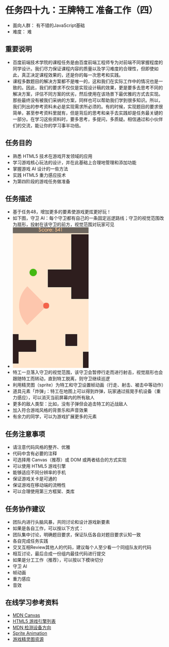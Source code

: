 # 任务四十九：王牌特工 准备工作（四）
* 面向人群：
有不错的JavaScript基础
* 难度：
难

## 重要说明
* 百度前端技术学院的课程任务是由百度前端工程师专为对前端不同掌握程度的同学设计。我们尽力保证课程内容的质量以及学习难度的合理性，但即使如此，真正决定课程效果的，还是你的每一次思考和实践。
* 课程多数题目的解决方案都不是唯一的，这和我们在实际工作中的情况也是一致的。因此，我们的要求不仅仅是实现设计稿的效果，更是要多去思考不同的解决方案，评估不同方案的优劣，然后使用在该场景下最优雅的方式去实现。那些最终没有被我们采纳的方案，同样也可以帮助我们学到很多知识。所以，我们列出的参考资料未必是实现需求所必须的。有的时候，实现题目的要求很简单，甚至参考资料里就有，但是背后的思考和亲手去实践却是任务最关键的一部分。在学习这些资料时，要多思考，多提问，多质疑。相信通过和小伙伴们的交流，能让你的学习事半功倍。

## 任务目的
* 熟悉 HTML5 技术在游戏开发领域的应用
* 学习游戏核心玩法的设计，并在此基础上合理地管理和添加功能
* 掌握游戏 AI 设计的一些方法
* 实践 HTML5 重力感应技术
* 为第四阶段的游戏任务做准备

## 任务描述
* 基于任务48，增加更多的要素使游戏更炫更好玩！
* 如下图，守卫 AI：每个守卫都有自己的一条固定巡逻路线；守卫的视觉范围改为扇形，投射在该守卫的前方，视觉范围对玩家可见
* ![下图](task_3_49_1.png)
* 特工一旦落入守卫的视觉范围，该守卫会暂停行走而进行射击，视觉扇形也会跟随特工而转动，直到特工脱离，则守卫继续巡逻
* 利用精灵图（sprite）为特工和守卫设置帧动画（行走、射击、被击中等动作）
* 道具元素「炸弹」：特工在地图上可以得到炸弹，玩家通过摇晃手机设备（重力感应），可以消灭当前屏幕内的所有敌人
* 更多的敌人类型：比如，没有子弹但会追击特工的近战敌人
* 加入符合游戏风格的背景乐和声音效果
* 有余力的同学，可以为游戏扩展更多的元素

## 任务注意事项
* 请注意代码风格的整齐、优雅
* 代码中含有必要的注释
* 可选择用 Canvas（推荐）或 DOM 或两者结合的方式实现
* 可以使用 HTML5 游戏引擎
* 能够适应不同分辨率的手机
* 保证游戏关卡是可通的
* 保证游戏在移动端的流畅性
* 可以合理使用第三方框架、类库

## 任务协作建议
* 团队内进行头脑风暴，共同讨论和设计游戏新要素
* 如果是各自工作，可以按以下方式：
* 团队集中讨论，明确题目要求，保证队伍各自对题目要求认知一致
* 各自完成任务实践
* 交叉互相Review其他人的代码，建议每个人至少看一个同组队友的代码
* 相互讨论，最后合成一份组内最佳代码进行提交
* 如果是分工工作（推荐），可以按以下模块切分
* 守卫 AI
* 帧动画
* 重力感应
* 音效

## 在线学习参考资料
* [MDN Canvas](https://developer.mozilla.org/zh-CN/docs/Web/API/Canvas_API)
* [HTML5 游戏引擎列表](https://html5gameengine.com/)
* [MDN 检测设备方向](https://developer.mozilla.org/zh-CN/docs/Web/API/Detecting_device_orientation)
* [Sprite Animation](http://gamedevelopment.tutsplus.com/tutorials/an-introduction-to-spritesheet-animation--gamedev-13099)
* [游戏精灵图资源](http://www.spriters-resource.com/)
